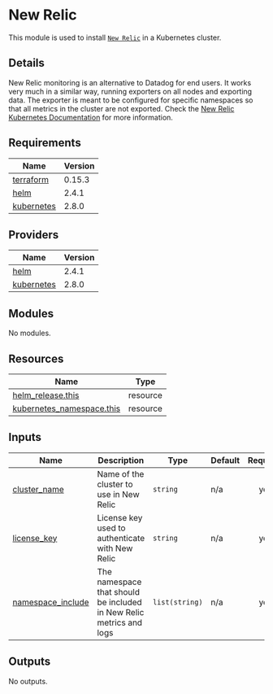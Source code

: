 # New Relic

This module is used to install [`New Relic`](https://github.com/newrelic/helm-charts) in a Kubernetes cluster.

## Details

New Relic monitoring is an alternative to Datadog for end users. It works very much in a similar way, running exporters on all nodes and exporting data. The exporter is meant to be configured for
specific namespaces so that all metrics in the cluster are not exported. Check the [New Relic Kubernetes
Documentation](https://docs.newrelic.com/docs/integrations/kubernetes-integration/installation/kubernetes-integration-install-configure/) for more information.

## Requirements

| Name | Version |
|------|---------|
| <a name="requirement_terraform"></a> [terraform](#requirement\_terraform) | 0.15.3 |
| <a name="requirement_helm"></a> [helm](#requirement\_helm) | 2.4.1 |
| <a name="requirement_kubernetes"></a> [kubernetes](#requirement\_kubernetes) | 2.8.0 |

## Providers

| Name | Version |
|------|---------|
| <a name="provider_helm"></a> [helm](#provider\_helm) | 2.4.1 |
| <a name="provider_kubernetes"></a> [kubernetes](#provider\_kubernetes) | 2.8.0 |

## Modules

No modules.

## Resources

| Name | Type |
|------|------|
| [helm_release.this](https://registry.terraform.io/providers/hashicorp/helm/2.4.1/docs/resources/release) | resource |
| [kubernetes_namespace.this](https://registry.terraform.io/providers/hashicorp/kubernetes/2.8.0/docs/resources/namespace) | resource |

## Inputs

| Name | Description | Type | Default | Required |
|------|-------------|------|---------|:--------:|
| <a name="input_cluster_name"></a> [cluster\_name](#input\_cluster\_name) | Name of the cluster to use in New Relic | `string` | n/a | yes |
| <a name="input_license_key"></a> [license\_key](#input\_license\_key) | License key used to authenticate with New Relic | `string` | n/a | yes |
| <a name="input_namespace_include"></a> [namespace\_include](#input\_namespace\_include) | The namespace that should be included in New Relic metrics and logs | `list(string)` | n/a | yes |

## Outputs

No outputs.
